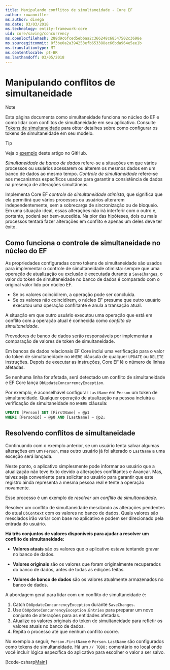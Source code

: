 ```yaml
---
title: Manipulando conflitos de simultaneidade - Core EF
author: rowanmiller
ms.author: divega
ms.date: 03/03/2018
ms.technology: entity-framework-core
uid: core/saving/concurrency
ms.openlocfilehash: 288d9c6fced5ebbaa2c366248c68547502c3698e
ms.sourcegitcommit: 8f3be0a2a394253efb653388ec66bda964e5ee1b
ms.translationtype: MT
ms.contentlocale: pt-BR
ms.lasthandoff: 03/05/2018
---
```

# <a name="handling-concurrency-conflicts"></a>Manipulando conflitos de simultaneidade

> [!NOTE]
> Esta página documenta como simultaneidade funciona no núcleo do EF e como lidar com conflitos de simultaneidade em seu aplicativo. Consulte [Tokens de simultaneidade](xref:core/modeling/concurrency) para obter detalhes sobre como configurar os tokens de simultaneidade em seu modelo.

> [!TIP]
> Veja o [exemplo](https://github.com/aspnet/EntityFramework.Docs/tree/master/samples/core/Saving/Saving/Concurrency/) deste artigo no GitHub.

_Simultaneidade de banco de dados_ refere-se a situações em que vários processos ou usuários acessarem ou alterem os mesmos dados em um banco de dados ao mesmo tempo. _Controle de simultaneidade_ refere-se aos mecanismos específicos usados para garantir a consistência de dados na presença de alterações simultâneas.

Implementa Core EF _controle de simultaneidade otimista_, que significa que ela permitirá que vários processos ou usuários alterarem independentemente, sem a sobrecarga de sincronização ou de bloqueio. Em uma situação ideal, essas alterações não irá interferir com o outro e, portanto, poderá ser bem-sucedida. Na pior das hipóteses, dois ou mais processos tentará fazer alterações em conflito e apenas um deles deve ter êxito.

## <a name="how-concurrency-control-works-in-ef-core"></a>Como funciona o controle de simultaneidade no núcleo do EF

As propriedades configuradas como tokens de simultaneidade são usados para implementar o controle de simultaneidade otimista: sempre que uma operação de atualização ou exclusão é executada durante a `SaveChanges`, o valor do token de simultaneidade no banco de dados é comparado com o original valor lido por núcleo EF.

- Se os valores coincidirem, a operação pode ser concluída.
- Se os valores não coincidirem, o núcleo EF presume que outro usuário executou uma operação conflitante e anula a transação atual.

A situação em que outro usuário executou uma operação que está em conflito com a operação atual é conhecida como _conflito de simultaneidade_.

Provedores de banco de dados serão responsáveis por implementar a comparação de valores de token de simultaneidade.

Em bancos de dados relacionais EF Core inclui uma verificação para o valor do token de simultaneidade no `WHERE` cláusula de qualquer `UPDATE` ou `DELETE` instruções. Depois de executar as instruções, Core EF lê o número de linhas afetadas.

Se nenhuma linha for afetada, será detectado um conflito de simultaneidade e EF Core lança `DbUpdateConcurrencyException`.

Por exemplo, é aconselhável configurar `LastName` em `Person` um token de simultaneidade. Qualquer operação de atualização na pessoa incluirá a verificação de simultaneidade no `WHERE` cláusula:

``` sql
UPDATE [Person] SET [FirstName] = @p1
WHERE [PersonId] = @p0 AND [LastName] = @p2;
```

## <a name="resolving-concurrency-conflicts"></a>Resolvendo conflitos de simultaneidade

Continuando com o exemplo anterior, se um usuário tenta salvar algumas alterações em um `Person`, mas outro usuário já foi alterado o `LastName` a uma exceção será lançada.

Neste ponto, o aplicativo simplesmente pode informar ao usuário que a atualização não teve êxito devido a alterações conflitantes e Avançar. Mas, talvez seja conveniente para solicitar ao usuário para garantir que este registro ainda representa a mesma pessoa real e tente a operação novamente.

Esse processo é um exemplo de _resolver um conflito de simultaneidade_.

Resolver um conflito de simultaneidade mesclando as alterações pendentes do atual `DbContext` com os valores no banco de dados. Quais valores são mesclados irão variar com base no aplicativo e podem ser direcionado pela entrada do usuário.

**Há três conjuntos de valores disponíveis para ajudar a resolver um conflito de simultaneidade:**

* **Valores atuais** são os valores que o aplicativo estava tentando gravar no banco de dados.

* **Valores originais** são os valores que foram originalmente recuperados do banco de dados, antes de todas as edições feitas.

* **Valores de banco de dados** são os valores atualmente armazenados no banco de dados.

A abordagem geral para lidar com um conflito de simultaneidade é:

1. Catch `DbUpdateConcurrencyException` durante `SaveChanges`.
2. Use `DbUpdateConcurrencyException.Entries` para preparar um novo conjunto de alterações para as entidades afetadas.
3. Atualize os valores originais do token de simultaneidade para refletir os valores atuais no banco de dados.
4. Repita o processo até que nenhum conflito ocorre.

No exemplo a seguir, `Person.FirstName` e `Person.LastName` são configurados como tokens de simultaneidade. Há um `// TODO:` comentário no local onde você incluir lógica específica do aplicativo para escolher o valor a ser salvo.

[!code-csharp[Main](../../../samples/core/Saving/Saving/Concurrency/Sample.cs?name=ConcurrencyHandlingCode&highlight=34-35)]
